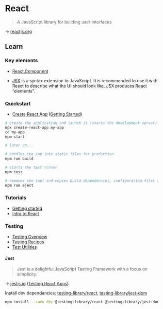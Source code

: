 # React

> A JavaScript library for building user interfaces

→ [reactjs.org](https://reactjs.org/)

## Learn

### Key elements

* [React.Component](https://reactjs.org/docs/react-component.html)

* [JSX](https://reactjs.org/docs/introducing-jsx.html) is a syntax extension to JavaScript. It is recommended to use it with React to describe what the UI should look like. JSX produces React “elements”.

### Quickstart

- [Create React App](https://create-react-app.dev/) ([Getting Started](https://create-react-app.dev/docs/getting-started))

```bash
# create the application and launch it (starts the development server)
npx create-react-app my-app
cd my-app
npm start

# later on...

# bundles the app into static files for production
npm run build

# starts the test runner
npm test

# removes the tool and copies build dependencies, configuration files and scripts into the app directory (no coming back)
npm run eject
```

### Tutorials

- [Getting started](https://reactjs.org/docs/getting-started.html)
- [Intro to React](https://reactjs.org/tutorial/tutorial.html)

### Testing

- [Testing Overview](https://reactjs.org/docs/testing.html)
- [Testing Recipes](https://reactjs.org/docs/testing-recipes.html)
- [Test Utilities](https://reactjs.org/docs/test-utils.html)

#### Jest

> Jest is a delightful JavaScript Testing Framework with a focus on simplicity.

→ [jestjs.io](https://jestjs.io/en/) ([Testing React Apps](https://jestjs.io/docs/en/tutorial-react))

Install dev dependancies: [testing-library/react](https://github.com/testing-library/react-testing-library), [testing-library/jest-dom](https://github.com/testing-library/jest-dom/)

```bash
npm install --save-dev @testing-library/react @testing-library/jest-dom
```
